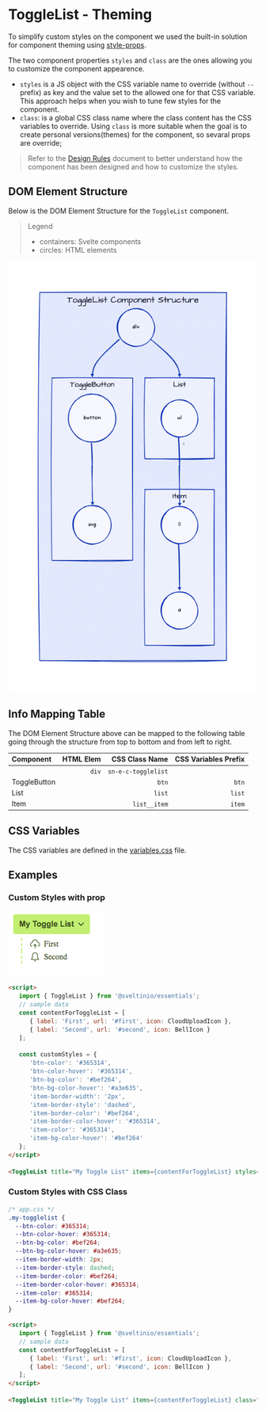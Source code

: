 # ToggleList - Theming

To simplify custom styles on the component we used the built-in solution for component theming using [style-props].

The two component properties `styles` and `class` are the ones allowing you to customize the component appearence.

- `styles` is a JS object with the CSS variable name to override (without `--` prefix) as key and the value set to the allowed one for that CSS variable. This approach helps when you wish to tune few styles for the component.
- `class`: is a global CSS class name where the class content has the CSS variables to override. Using `class` is more suitable when the goal is to create personal versions(themes) for the component, so sevaral props are override;

> Refer to the [Design Rules] document to better understand how the component has been designed and how to customize the styles.

## DOM Element Structure

Below is the DOM Element Structure for the `ToggleList` component.

> Legend
>
> - containers: Svelte components
> - circles: HTML elements

![ToggleList](./assets/images/component_structure.png "ToggleList Component - DOM Element Structure")

## Info Mapping Table

The DOM Element Structure above can be mapped to the following table going through the structure from top to bottom and from left to right.

| Component    | HTML Elem | CSS Class Name      | CSS Variables Prefix |
| :----------- | --------: | ------------------: | -------------------: |
|              | `div`     | `sn-e-c-togglelist` |                      |
| ToggleButton |           | `btn`               | `btn`                |
| List         |           | `list`              | `list`               |
| Item         |           | `list__item`        | `item`               |

## CSS Variables

The CSS variables are defined in the [variables.css](../../styles/components/list/variables.css) file.

## Examples

### Custom Styles with prop

<img src="./assets/images/custom-styles.png" alt="ToggleList - Custom Styles" />

```html
<script>
   import { ToggleList } from '@sveltinio/essentials';
   // sample data
   const contentForToggleList = [
      { label: 'First', url: '#first', icon: CloudUploadIcon },
      { label: 'Second', url: '#second', icon: BellIcon }
   ];

   const customStyles = {
      'btn-color': '#365314',
      'btn-color-hover': '#365314',
      'btn-bg-color': '#bef264',
      'btn-bg-color-hover': '#a3e635',
      'item-border-width': '2px',
      'item-border-style': 'dashed',
      'item-border-color': '#bef264',
      'item-border-color-hover': '#365314',
      'item-color': '#365314',
      'item-bg-color-hover': '#bef264'
   };
</script>

<ToggleList title="My Toggle List" items={contentForToggleList} styles={customStyles} full />
```

### Custom Styles with CSS Class

```css
/* app.css */
.my-togglelist {
  --btn-color: #365314;
  --btn-color-hover: #365314;
  --btn-bg-color: #bef264;
  --btn-bg-color-hover: #a3e635;
  --item-border-width: 2px;
  --item-border-style: dashed;
  --item-border-color: #bef264;
  --item-border-color-hover: #365314;
  --item-color: #365314;
  --item-bg-color-hover: #bef264;
}
```

```html
<script>
   import { ToggleList } from '@sveltinio/essentials';
   // sample data
   const contentForToggleList = [
      { label: 'First', url: '#first', icon: CloudUploadIcon },
      { label: 'Second', url: '#second', icon: BellIcon }
   ];
</script>

<ToggleList title="My Toggle List" items={contentForToggleList} class="my-togglelist" full />
```

<!-- Resources -->
[style-props]: https://svelte.dev/docs#template-syntax-component-directives---style-props
[Design Rules]: https://github.com/sveltinio/components-library/blob/main/docs/design-rules.md
